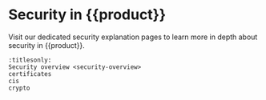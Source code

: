 # Security in {{product}}

Visit our dedicated security explanation pages to learn more in depth about
security in {{product}}.

```{toctree}
:titlesonly:
Security overview <security-overview>
certificates
cis
crypto
```
<!-- Add back in once we have this page complete Cryptography <cryptography> -->
